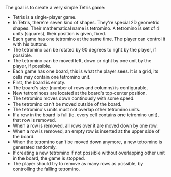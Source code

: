 The goal is to create a very simple Tetris game:

- Tetris is a single-player game.
- In Tetris, there're seven kind of shapes. They're special 2D geometric shapes. Their mathematical name is tetromino. A tetromino is set of 4 units (squares), their position is given, fixed.
- Each game has one tetromino at the same time. The player can control it with his buttons.
- The tetromino can be rotated by 90 degrees to right by the player, if possible.
- The tetromino can be moved left, down or right by one unit by the player, if possible.
- Each game has one board, this is what the player sees. It is a grid, its cells may contain one tetromino unit.
- First, the board is empty.
- The board's size (number of rows and columns) is configurable.
- New tetrominoes are located at the board's top-center position.
- The tetromino moves down continously with some speed.
- The tetromino can't be moved outside of the board.
- The tetromino's units must not overlap other tetromino units.
- If a row in the board is full (ie. every cell contains one tetromino unit), that row is removed.
- When a row is removed, all rows over it are moved down by one row.
- When a row is removed, an empty row is inserted at the upper side of the board.
- When the tetromino can't be moved down anymore, a new tetromino is generated randomly.
- If creating a new tetromino if not possible without overlapping other unit in the board, the game is stopped.
- The player should try to remove as many rows as possible, by controlling the falling tetromino.